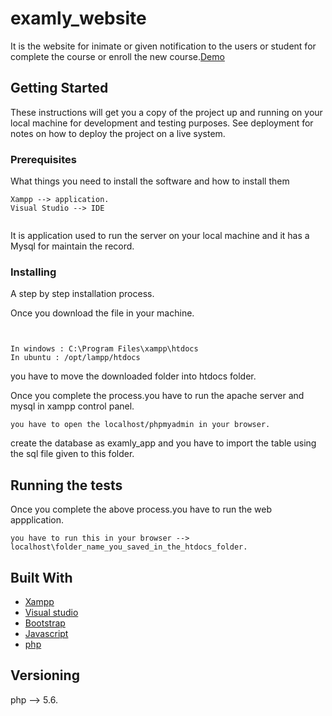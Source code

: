 # examly_website

It is the website for inimate or given notification to the users or student for complete the course or enroll the new course.[Demo](http://ccfchennai.org.in/notification/)

## Getting Started

These instructions will get you a copy of the project up and running on your local machine for development and testing purposes. See deployment for notes on how to deploy the project on a live system.

### Prerequisites

What things you need to install the software and how to install them

```
Xampp --> application.
Visual Studio --> IDE 
 
```
It is application used to run the server on your local machine and it has a Mysql for maintain the record.


### Installing

A step by step installation process. 

Once you download the file in your machine.
```


In windows : C:\Program Files\xampp\htdocs
In ubuntu : /opt/lampp/htdocs

```
you have to move the downloaded folder into htdocs folder. 

Once you complete the process.you have to run the apache server and mysql in xampp control panel.


```
you have to open the localhost/phpmyadmin in your browser.

```

create the database as examly_app and you have to import the table using the sql file given to this folder.



## Running the tests

Once you complete the above process.you have to run the web appplication.

```
you have to run this in your browser --> localhost\folder_name_you_saved_in_the_htdocs_folder.

```


## Built With
* [Xampp](https://www.apachefriends.org/download.html)
* [Visual studio](https://visualstudio.microsoft.com/downloads/)
* [Bootstrap](https://www.w3schools.com/bootstrap/bootstrap_ver.asp)
* [Javascript](https://www.w3schools.com/js/default.asp)
* [php](https://www.w3schools.com/php/default.asp)

## Versioning

php  -->  5.6.



